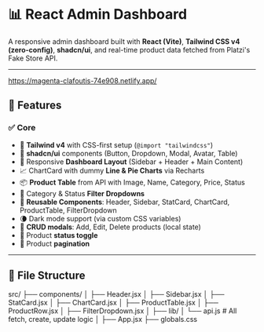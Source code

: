 # 📊 React Admin Dashboard

A responsive admin dashboard built with **React (Vite)**, **Tailwind CSS v4 (zero-config)**, **shadcn/ui**, and real-time product data fetched from Platzi's Fake Store API.

---
https://magenta-clafoutis-74e908.netlify.app/

## 🚀 Features

### ✅ Core
- 🔁 **Tailwind v4** with CSS-first setup (`@import "tailwindcss"`)
- 🎨 **shadcn/ui** components (Button, Dropdown, Modal, Avatar, Table)
- 🧱 Responsive **Dashboard Layout** (Sidebar + Header + Main Content)
- 📈 ChartCard with dummy **Line & Pie Charts** via Recharts
- 📦 **Product Table** from API with Image, Name, Category, Price, Status
- 🔄 Category & Status **Filter Dropdowns**
- 🧩 **Reusable Components**: Header, Sidebar, StatCard, ChartCard, ProductTable, FilterDropdown
- 🌘 Dark mode support (via custom CSS variables)
- 🎯 **CRUD modals**: Add, Edit, Delete products (local state)
- 🔁 Product **status toggle**
- 🔢 Product **pagination**

---

## 📂 File Structure

src/
├── components/
│ ├── Header.jsx
│ ├── Sidebar.jsx
│ ├── StatCard.jsx
│ ├── ChartCard.jsx
│ ├── ProductTable.jsx
│ ├── ProductRow.jsx
│ ├── FilterDropdown.jsx
│
├── lib/
│ └── api.js # All fetch, create, update logic
│
├── App.jsx
├── globals.css

